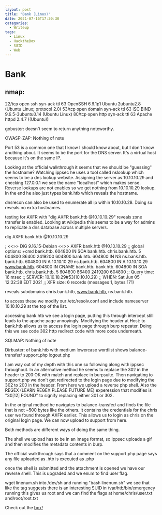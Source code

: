 ```yaml
---
layout: post
title: "Bank (Linux)"
date: 2021-07-16T17:30:30
categories:
  - Writeup
tags:
  - Linux
  - HacktheBox
  - SUID
  - Web
---
```

<h1>Bank</h1>

<h2>nmap:</h2>
22/tcp open  ssh     syn-ack ttl 63 OpenSSH 6.6.1p1 Ubuntu 2ubuntu2.8 (Ubuntu Linux; protocol 2.0)
53/tcp open  domain  syn-ack ttl 63 ISC BIND 9.9.5-3ubuntu0.14 (Ubuntu Linux)
80/tcp open  http    syn-ack ttl 63 Apache httpd 2.4.7 ((Ubuntu))

gobuster:
doesn't seem to return anything noteworthy.

OWASP-ZAP:
Nothing of note

Port 53 is a common one that I know I should know about, but I don't know anuthing about. It seems to be the port for the DNS server. It's a virtual host because it's on the same IP.

Looking at the official walkthrough it seems that we should be "guessing" the hostname? Watching ippsec he uses a tool called nslookup which seems to be a dns lookup website.
Assigning the server as 10.10.10.29 and checking 127.0.0.1 we see the name "localhost" which makes sense.
Reverse lookups are not enables so we get nothing from 10.10.10.29 lookup.
In the end he also just types bank.htb which reveals the hostname.

dnsrecon can also be used to enumerate all ip within 10.10.10.29. Doing so reveals no extra hostnames.

testing for AXFR with "dig AXFR bank.htb @10.10.10.29" reveals zone transfer is enabled. Looking at wikipedia this seems to be a way for admins to replicate a dns database across multiple servers. 

dig AXFR bank.htb @10.10.10.29

; <<>> DiG 9.16.15-Debian <<>> AXFR bank.htb @10.10.10.29
;; global options: +cmd
bank.htb.               604800  IN      SOA     bank.htb. chris.bank.htb. 5 604800 86400 2419200 604800
bank.htb.               604800  IN      NS      ns.bank.htb.
bank.htb.               604800  IN      A       10.10.10.29
ns.bank.htb.            604800  IN      A       10.10.10.29
www.bank.htb.           604800  IN      CNAME   bank.htb.
bank.htb.               604800  IN      SOA     bank.htb. chris.bank.htb. 5 604800 86400 2419200 604800
;; Query time: 16 msec
;; SERVER: 10.10.10.29#53(10.10.10.29)
;; WHEN: Sat Jun 05 12:32:38 EDT 2021
;; XFR size: 6 records (messages 1, bytes 171)

reveals subdomains chris.bank.htb, www.bank.htb, ns.bank.htb.

to access these we modify our /etc/resolv.conf and include nameserver 10.10.10.29 at the top of the list.

accessing bank.htb we see a login page, putting this through intercept still leads to the apache page annoyingly. Modifying the header at Host: to bank.htb allows us to access the login page through burp repeater. Doing this we see code 302 http redirect code with more code underneath.

SQLMAP:
Nothing of note

Dirbuster: of bank.htb with medium lowercase wordlist shows
balance-transfer/
support.php
logout.php

I am way out of my depth with this one so following along with ippsec throughout. In an alternative method he seems to replace the 302 in the header to 200 OK with match and replace in burpsuite. Then navigating to support.php we don't get redirected to the login page due to modifying the 302 to 200 in the header. From here we upload a reverse php shell.
Also the REGEX (LEARN REGEX PLEASE FUTURE ME) experession that modifies is "30[12] FOUND" to signify replacing either 301 or 302.

In the original method he navigates to balance-transfer/ and finds the file that is not ~500 bytes like the others. it contains the credentials for the chris user we found through AXFR earlier.
This allows us to login as chris on the original login page. We can now upload to support from here.

Both methods are different ways of doing the same thing. 

The shell we upload has to be in an image format, so ippsec uploads a gif and then modifies the metadata contents in burp.

The official walkthrough says that a comment on the support.php page says any file uploaded as .htb is executed as .php

once the shell is submitted and the attachment is opened we have our reverse shell. This is upgraded and we enum to find user flag.

wget linenum.sh into /dev/sh and running "bash linenum.sh" we see that like the tag suggests there is an interesting SUID in /var/htb/bin/emergency 
running this gives us root and we can find the flags at home/chris/user.txt​ and/root/root.txt


Check out the [box!][htbboxlink]

[htbboxlink]: https://app.hackthebox.eu/machines/Bank

